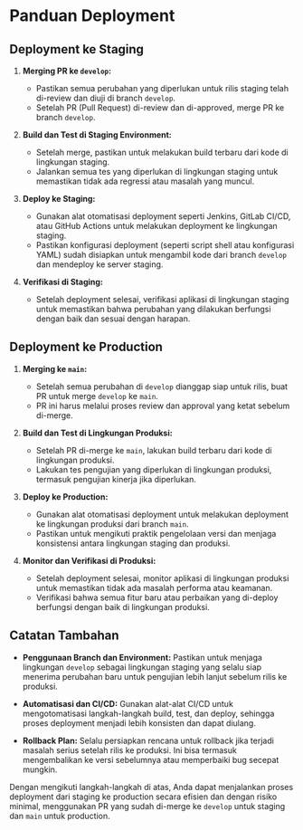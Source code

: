 # Panduan Deployment

## Deployment ke Staging

1. **Merging PR ke `develop`:**
   - Pastikan semua perubahan yang diperlukan untuk rilis staging telah di-review dan diuji di branch `develop`.
   - Setelah PR (Pull Request) di-review dan di-approved, merge PR ke branch `develop`.

2. **Build dan Test di Staging Environment:**
   - Setelah merge, pastikan untuk melakukan build terbaru dari kode di lingkungan staging.
   - Jalankan semua tes yang diperlukan di lingkungan staging untuk memastikan tidak ada regressi atau masalah yang muncul.

3. **Deploy ke Staging:**
   - Gunakan alat otomatisasi deployment seperti Jenkins, GitLab CI/CD, atau GitHub Actions untuk melakukan deployment ke lingkungan staging.
   - Pastikan konfigurasi deployment (seperti script shell atau konfigurasi YAML) sudah disiapkan untuk mengambil kode dari branch `develop` dan mendeploy ke server staging.

4. **Verifikasi di Staging:**
   - Setelah deployment selesai, verifikasi aplikasi di lingkungan staging untuk memastikan bahwa perubahan yang dilakukan berfungsi dengan baik dan sesuai dengan harapan.

## Deployment ke Production

1. **Merging ke `main`:**
   - Setelah semua perubahan di `develop` dianggap siap untuk rilis, buat PR untuk merge `develop` ke `main`.
   - PR ini harus melalui proses review dan approval yang ketat sebelum di-merge.

2. **Build dan Test di Lingkungan Produksi:**
   - Setelah PR di-merge ke `main`, lakukan build terbaru dari kode di lingkungan produksi.
   - Lakukan tes pengujian yang diperlukan di lingkungan produksi, termasuk pengujian kinerja jika diperlukan.

3. **Deploy ke Production:**
   - Gunakan alat otomatisasi deployment untuk melakukan deployment ke lingkungan produksi dari branch `main`.
   - Pastikan untuk mengikuti praktik pengelolaan versi dan menjaga konsistensi antara lingkungan staging dan produksi.

4. **Monitor dan Verifikasi di Produksi:**
   - Setelah deployment selesai, monitor aplikasi di lingkungan produksi untuk memastikan tidak ada masalah performa atau keamanan.
   - Verifikasi bahwa semua fitur baru atau perbaikan yang di-deploy berfungsi dengan baik di lingkungan produksi.

## Catatan Tambahan

- **Penggunaan Branch dan Environment:** Pastikan untuk menjaga lingkungan `develop` sebagai lingkungan staging yang selalu siap menerima perubahan baru untuk pengujian lebih lanjut sebelum rilis ke produksi.
  
- **Automatisasi dan CI/CD:** Gunakan alat-alat CI/CD untuk mengotomatisasi langkah-langkah build, test, dan deploy, sehingga proses deployment menjadi lebih konsisten dan dapat diulang.

- **Rollback Plan:** Selalu persiapkan rencana untuk rollback jika terjadi masalah serius setelah rilis ke produksi. Ini bisa termasuk mengembalikan ke versi sebelumnya atau memperbaiki bug secepat mungkin.

Dengan mengikuti langkah-langkah di atas, Anda dapat menjalankan proses deployment dari staging ke production secara efisien dan dengan risiko minimal, menggunakan PR yang sudah di-merge ke `develop` untuk staging dan `main` untuk production.